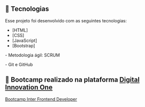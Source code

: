## 🧪 Tecnologias

Esse projeto foi desenvolvido com as seguintes tecnologias:

- [HTML]
- [CSS]
- [JavaScript]
- [Bootstrap]
<p>
- Metodologia ágil: SCRUM
<p>
- Git e GitHub

## 🔖 Bootcamp realizado na plataforma [Digital Innovation One](https://digitalinnovation.one/)

[Bootcamp Inter Frontend Developer](https://web.dio.me/track/inter-frontend-developer?tab=path)
